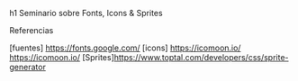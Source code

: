 h1 Seminario sobre Fonts, Icons & Sprites

Referencias

[fuentes] https://fonts.google.com/
[icons] https://icomoon.io/
https://icomoon.io/
[Sprites]https://www.toptal.com/developers/css/sprite-generator

